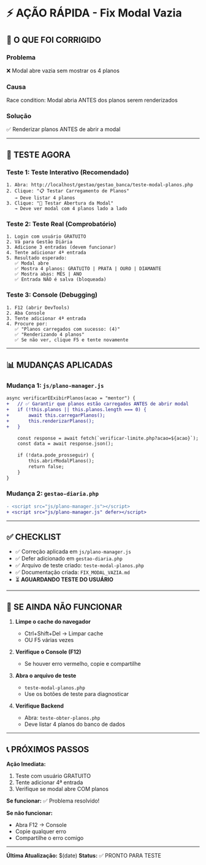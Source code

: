 # ⚡ AÇÃO RÁPIDA - Fix Modal Vazia

## 🎯 O QUE FOI CORRIGIDO

### Problema
❌ Modal abre vazia sem mostrar os 4 planos

### Causa
Race condition: Modal abria ANTES dos planos serem renderizados

### Solução
✅ Renderizar planos ANTES de abrir a modal

---

## 🚀 TESTE AGORA

### Teste 1: Teste Interativo (Recomendado)
```
1. Abra: http://localhost/gestao/gestao_banca/teste-modal-planos.php
2. Clique: "📋 Testar Carregamento de Planos"
   → Deve listar 4 planos
3. Clique: "🔲 Testar Abertura da Modal"
   → Deve ver modal com 4 planos lado a lado
```

### Teste 2: Teste Real (Comprobatório)
```
1. Login com usuário GRATUITO
2. Vá para Gestão Diária
3. Adicione 3 entradas (devem funcionar)
4. Tente adicionar 4ª entrada
5. Resultado esperado:
   ✅ Modal abre
   ✅ Mostra 4 planos: GRATUITO | PRATA | OURO | DIAMANTE
   ✅ Mostra abas: MÊS | ANO
   ✅ Entrada NÃO é salva (bloqueada)
```

### Teste 3: Console (Debugging)
```
1. F12 (abrir DevTools)
2. Aba Console
3. Tente adicionar 4ª entrada
4. Procure por:
   ✅ "Planos carregados com sucesso: (4)"
   ✅ "Renderizando 4 planos"
   ✅ Se não ver, clique F5 e tente novamente
```

---

## 📊 MUDANÇAS APLICADAS

### Mudança 1: `js/plano-manager.js`
```diff
async verificarEExibirPlanos(acao = "mentor") {
+   // ✅ Garantir que planos estão carregados ANTES de abrir modal
+   if (!this.planos || this.planos.length === 0) {
+       await this.carregarPlanos();
+       this.renderizarPlanos();
+   }
    
    const response = await fetch(`verificar-limite.php?acao=${acao}`);
    const data = await response.json();
    
    if (!data.pode_prosseguir) {
        this.abrirModalPlanos();
        return false;
    }
}
```

### Mudança 2: `gestao-diaria.php`
```diff
- <script src="js/plano-manager.js"></script>
+ <script src="js/plano-manager.js" defer></script>
```

---

## ✅ CHECKLIST

- ✅ Correção aplicada em `js/plano-manager.js`
- ✅ Defer adicionado em `gestao-diaria.php`
- ✅ Arquivo de teste criado: `teste-modal-planos.php`
- ✅ Documentação criada: `FIX_MODAL_VAZIA.md`
- ⏳ **AGUARDANDO TESTE DO USUÁRIO**

---

## 🐛 SE AINDA NÃO FUNCIONAR

1. **Limpe o cache do navegador**
   - Ctrl+Shift+Del → Limpar cache
   - OU F5 várias vezes

2. **Verifique o Console (F12)**
   - Se houver erro vermelho, copie e compartilhe

3. **Abra o arquivo de teste**
   - `teste-modal-planos.php`
   - Use os botões de teste para diagnosticar

4. **Verifique Backend**
   - Abra: `teste-obter-planos.php`
   - Deve listar 4 planos do banco de dados

---

## 📞 PRÓXIMOS PASSOS

**Ação Imediata:**
1. Teste com usuário GRATUITO
2. Tente adicionar 4ª entrada
3. Verifique se modal abre COM planos

**Se funcionar:** ✅ Problema resolvido!

**Se não funcionar:** 
- Abra F12 → Console
- Copie qualquer erro
- Compartilhe o erro comigo

---

**Última Atualização:** $(date)
**Status:** ✅ PRONTO PARA TESTE
